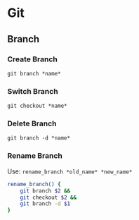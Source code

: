 # Git

## Branch
### Create Branch
`git branch *name*`
### Switch Branch
`git checkout *name*`
### Delete Branch
`git branch -d *name*`
### Rename Branch
Use: `rename_branch *old_name* *new_name*`

```bash
rename_branch() {
    git branch $2 &&
    git checkout $2 &&
    git branch -d $1
} 
```

